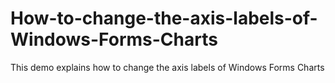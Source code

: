 # How-to-change-the-axis-labels-of-Windows-Forms-Charts
This demo explains how to change the axis labels of Windows Forms Charts

